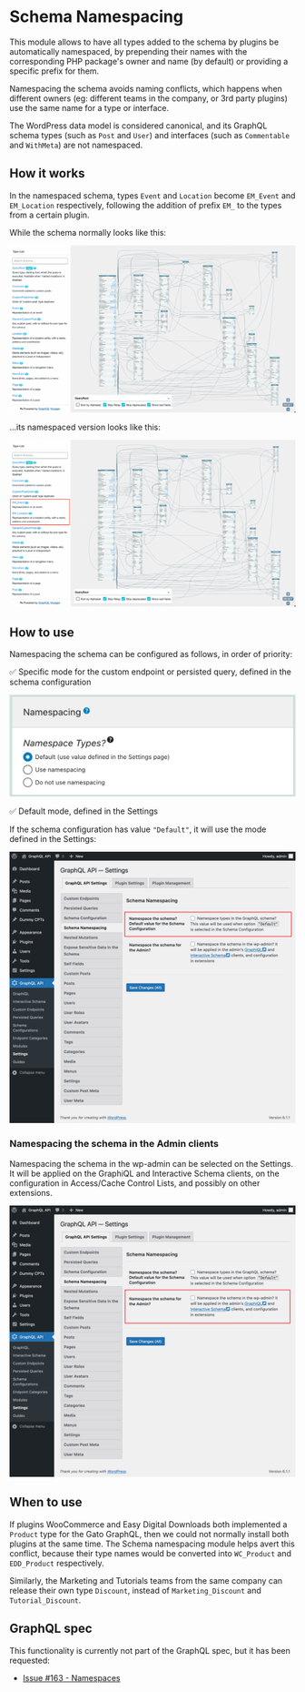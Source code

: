 # Schema Namespacing

This module allows to have all types added to the schema by plugins be automatically namespaced, by prepending their names with the corresponding PHP package's owner and name (by default) or providing a specific prefix for them.

Namespacing the schema avoids naming conflicts, which happens when different owners (eg: different teams in the company, or 3rd party plugins) use the same name for a type or interface.

The WordPress data model is considered canonical, and its GraphQL schema types (such as `Post` and `User`) and interfaces (such as `Commentable` and `WithMeta`) are not namespaced.

## How it works

In the namespaced schema, types `Event` and `Location` become `EM_Event` and `EM_Location` respectively, following the addition of prefix `EM_` to the types from a certain plugin.

While the schema normally looks like this:

![Interactive schema](../../images/normal-interactive-schema.png)

...its namespaced version looks like this:

![Namespaced interactive schema](../../images/namespaced-interactive-schema.png)

## How to use

Namespacing the schema can be configured as follows, in order of priority:

✅ Specific mode for the custom endpoint or persisted query, defined in the schema configuration

![Namespacing, set in the Schema configuration](../../images/schema-configuration-namespacing.png "Namespacing, set in the Schema configuration")

✅ Default mode, defined in the Settings

If the schema configuration has value `"Default"`, it will use the mode defined in the Settings:

![Namespacing in Settings](../../images/settings-namespacing-default.png "Namespacing in Settings")

### Namespacing the schema in the Admin clients

Namespacing the schema in the wp-admin can be selected on the Settings. It will be applied on the GraphiQL and Interactive Schema clients, on the configuration in Access/Cache Control Lists, and possibly on other extensions.

![Namespacing in Settings for the Admin](../../images/settings-namespacing-for-admin.png "Namespacing in Settings for the Admin")

## When to use

If plugins WooCommerce and Easy Digital Downloads both implemented a `Product` type for the Gato GraphQL, then we could not normally install both plugins at the same time. The Schema namespacing module helps avert this conflict, because their type names would be converted into `WC_Product` and `EDD_Product` respectively.

Similarly, the Marketing and Tutorials teams from the same company can release their own type `Discount`, instead of `Marketing_Discount` and `Tutorial_Discount`.

## GraphQL spec

This functionality is currently not part of the GraphQL spec, but it has been requested:

- <a href="https://github.com/graphql/graphql-spec/issues/163" target="_blank">Issue #163 - Namespaces</a>
